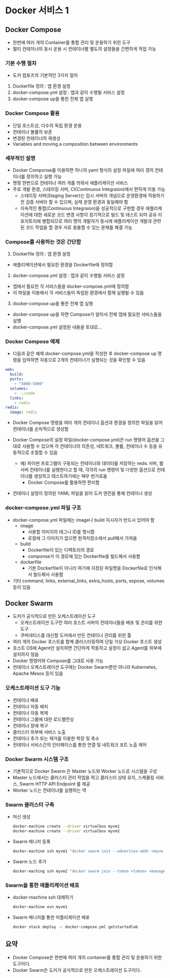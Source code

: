 # Docker 서비스 1

## Docker Compose

- 한번에 여러 개의 Container를 통합 관리 및 운용하기 위한 도구
- 멀티 컨테이너의 동시 운용 시 컨테이너별 별도의 설정들을 간편하게 작업 가능

### 기본 수행 절차

- 도커 컴포즈의 기본적인 3가지 절차

1. Dockerfile 정의 : 앱 환경 설정
2. docker-compose.yml 설정 : 앱과 같이 수행될 서비스 설정
3. docker-compose up을 통한 전체 앱 실행

### Docker Compose 활용

- 단일 호스트상, 다수의 독립 환경 운용
- 컨테이너 볼륨의 보존
- 변경된 컨테이너의 재생성
- Variables and moving a composition between environments

### 세부적인 설명

- Docker Componse를 이용하면 하나의 yaml 형식의 설정 파일에 여러 갱의 컨테이너를 정의하고 실행 가능
- 명령 한번으로 컨테이너 여러 개를 띄워서 애플리케이션 서비스
- 주로 개발 환경, 스테이징 서버, CI(Continuous Integraion)에서 편하게 이용 가능
  - 스테이징 서버(Staging Server)는 임시 서버의 개념으로 운영환경에 적용하기 전 검증 서버라 할 수 있으며, 실제 운영 환경과 동일해야 함
  - 지속적인 통합(Continuous Integraion)을 성공적으로 구현할 경우 애플리케이션에 대한 새로운 코드 변경 사항이 정기적으로 빌드 및 테스트 되어 공유 리포지토리에 병합되므로 여러 명의 개발자가 동시에 애플리케이션 개발과 관련된 코드 작업을 할 경우 서로 충돌할 수 있는 문제를 해결 가능

### Compose를 사용하는 것은 간단함

1. Dockerfile 정의 : 앱 환경 설정
- 애플리케이션에서 필요한 환경을 Dockerfile에 정의함

2. docker-compose.yml 설정 : 앱과 같이 수행될 서비스 설정
- 앱에서 필요한 각 서비스들을 docker-compose.yml에 정의함
- 이 파일을 이용해서 각 서비스들이 독립된 환경에서 함께 실행될 수 있음

3. docker-compose up을 통한 전체 앱 실행
- docker-compose up을 하면 Compose가 알아서 전체 앱에 필요한 서비스들을 실행
- docker-compose.yml 설정된 내용을 토대로...

### Docker Compose 예제

- 다음과 같은 예제 docker-compose.yml을 작성한 후 docker-compose up 명령을 입력하면 자동으로 2개의 컨테이너가 실행되는 것을 확인할 수 있음

```yaml
web:
  build:
  ports:
    - "5000:5000"
  volumes:
    - .:/code
  links:
    - redis
redis:
  image: redis
```

- Docker Compose 명령을 여러 개의 컨테이너 옵션과 환경을 정의한 파일을 읽어 컨테이너를 순차적으로 생성함
- Docker Compose의 설정 파일(docker-compose.yml)은 run 명령어 옵션을 그대로 사용할 수 있으며 각 컨테이너의 의존성, 네트워크, 볼륨, 컨테이너 수 등을 유동적으로 조절할 수 있음
  - 예) 파이썬 프로그램이 구동되는 컨테이너와 데이터를 저장하는 redis 서버, 웹서버 컨테이너를 실행한다고 할 때, 각각의 run 명령어 및 다양한 옵션으로 컨테이너를 생성하고 테스트하기에는 매우 번거로움
    - Docker Compose를 활용하면 편리함

- 컨테이너 설정이 정의된 YAML 파일을 읽어 도커 엔진을 통해 컨테이너 생성

### docker-compose.yml 파일 구조

- docker-compose.yml 파일에는 image나 build 지시자가 반드시 있어야 함
  - image
    - 사용할 이미지의 태그나 ID를 명시함
    - 로컬에 그 이미지가 없으면 원격저장소에서 pull해서 가져옴
  - build
    - Dockerfile이 있는 디렉토리의 경로
    - componse가 이 경로에 있는 Dockerfile을 빌드해서 사용함
  - dockerfile
    - 기본 Dockerfile이 아니라 여기에 지정된 파일명을 Dockerfile로 인식해서 빌드해서 사용함
- 기타 command, links, external_links, extra_hosts, ports, expose, volumes 등이 있음

## Docker Swarm

- 도커가 공식적으로 만든 오케스트레이션 도구
  - 오케스트레이션 도구란 여러 호스트 서버의 컨테이너들을 배포 및 관리를 위한 도구
  - 쿠버네티스를 대신할 도커에서 만든 컨테이너 관리를 위한 툴
- 여러 개의 Docker 호스트를 함께 클러스터링하여 단일 가상 Docker 호스트 생성
- 호스트 OS에 Agent만 설치하면 간단하게 작동하고 설정이 쉽고 Agent를 외부에 설치하지 않음
- Docker 명령어와 Compose를 그대로 사용 가능
- 컨테이너 오케스트레이션 도구에는 Docker Swarm뿐만 아니라 Kubernetes, Apache Mesos 등이 있음

### 오케스트레이션 도구 기능

- 컨테이너 배포
- 컨테이너 자동 배치
- 컨테이너 자동 복제
- 컨테이너 그룹에 대한 로드밸런싱
- 컨테이너 장애 복구
- 클러스터 외부에 서비스 노출
- 컨테이너 추가 또는 제거를 이용한 촥장 및 축소
- 컨테이너 서비스간의 인터페이스를 통한 연결 및 네트워크 포트 노출 제어

### Docker Swarm 시스템 구조

- 기본적으로 Docker Swarm 은 Master 노드와 Worker 노드로 시스템을 구성
- Master 노드에서는 클러스터 관리 작업을 하고 클러스터 상태 유지, 스케줄링 서비스, Swarm HTTP API Endpoint 를 제공
- Worker 노드는 컨테이너를 실행하는 역

### Swarm 클러스터 구축

- 머신 생성
  ```bash
  docker-machine create --driver virtualbox myvm1
  docker-machine create --driver virtualbox myvm2
  ```
- Swarm 매니저 등록
  ```bash
  docker-machine ssh myvm1 "docker swarm init --adverties-addr <myvm ip>"
  ```
- Swarm 노드 추가
  ```bash
  docker-maching ssh myvm2 "docker swarm join --token <token> <manager-ip>:<port>"
  ```

### Swarm을 통한 애플리케이션 배포

- docker-machine ssh 대체하기
  ```bash
  docker-machine evn myvm1
  ```
- Swarm 매니저를 통한 어플리케이션 배포
  ```bash
  docker stack deploy -c docker-compose.yml getstartedlab
  ```

## 요약

- Docker Compose은 한번에 여러 개의 container를 통합 관리 및 운용하기 위한 도구이다.
- Docker Swarm은 도커가 공식적으로 만든 오케스트레이션 도구이다.
